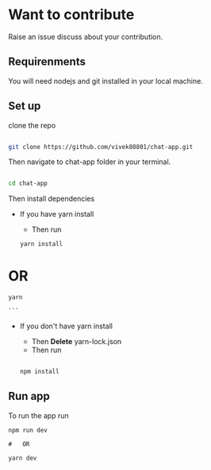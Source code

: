 # Want to contribute

Raise an issue discuss about your contribution.

## Requirenments

You will need nodejs and git installed in your local machine.

## Set up

clone the repo

```sh

git clone https://github.com/vivek80801/chat-app.git

```

Then navigate to chat-app folder in your terminal.

```sh

cd chat-app

```

Then install dependencies

- If you have yarn install
    - Then run

    ```sh
    yarn install

#   OR

    yarn

    ```
- If you don't have yarn install
    - Then **Delete** yarn-lock.json
    - Then run

    ```sh

    npm install

    ```

## Run app

To run the app run

```
npm run dev

#   OR

yarn dev

```
